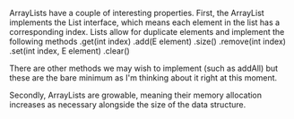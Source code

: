 ArrayLists have a couple of interesting properties. First, the ArrayList implements the List interface, which means each element in the list has a corresponding index. 
Lists allow for duplicate elements and implement the following methods
.get(int index)
.add(E element)
.size()
.remove(int index)
.set(int index, E element)
.clear()

There are other methods we may wish to implement (such as addAll) but these are the bare minimum as I'm thinking about it right at this moment.

Secondly, ArrayLists are growable, meaning their memory allocation increases as necessary alongside the size of the data structure.